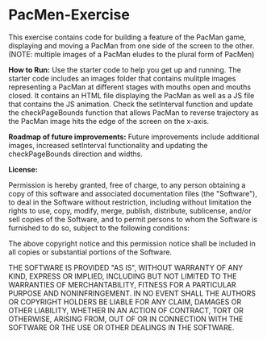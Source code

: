# PacMen-Exercise
This exercise contains code for building a feature of the PacMan game, displaying and moving a PacMan from one side of the screen to the other. (NOTE: multiple images of a PacMan eludes to the plural form of PacMen)

**How to Run:** Use the starter code to help you get up and running. The starter code includes an images folder that contains mulitple images representing a PacMan at different stages with mouths open and mouths closed. It contains an HTML file displaying the PacMan as well as a JS file that contains the JS animation. Check the setInterval function and update the checkPageBounds function that allows PacMan to reverse trajectory as the PacMan image hits the edge of the screen on the x-axis. 

**Roadmap of future improvements:** Future improvements include additional images, increased setInterval functionality and updating the checkPageBounds direction and widths. 

**License:**

Permission is hereby granted, free of charge, to any person obtaining a copy
of this software and associated documentation files (the "Software"), to deal
in the Software without restriction, including without limitation the rights
to use, copy, modify, merge, publish, distribute, sublicense, and/or sell
copies of the Software, and to permit persons to whom the Software is
furnished to do so, subject to the following conditions:

The above copyright notice and this permission notice shall be included in all
copies or substantial portions of the Software.

THE SOFTWARE IS PROVIDED "AS IS", WITHOUT WARRANTY OF ANY KIND, EXPRESS OR
IMPLIED, INCLUDING BUT NOT LIMITED TO THE WARRANTIES OF MERCHANTABILITY,
FITNESS FOR A PARTICULAR PURPOSE AND NONINFRINGEMENT. IN NO EVENT SHALL THE
AUTHORS OR COPYRIGHT HOLDERS BE LIABLE FOR ANY CLAIM, DAMAGES OR OTHER
LIABILITY, WHETHER IN AN ACTION OF CONTRACT, TORT OR OTHERWISE, ARISING FROM,
OUT OF OR IN CONNECTION WITH THE SOFTWARE OR THE USE OR OTHER DEALINGS IN THE
SOFTWARE.
